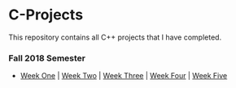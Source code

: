 # C-Projects
This repository contains all C++ projects that I have completed.

### **Fall 2018 Semester**
- [Week One](Assignment1.cpp)  |  [Week Two](Assignment2.cpp)  |  [Week Three](Assignment2.cpp)  |  [Week Four](Assignment2.cpp)  |  [Week Five](Assignment2.cpp)
